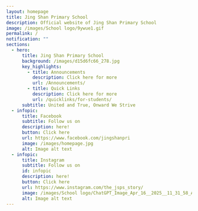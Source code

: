 ```yaml
---
layout: homepage
title: Jing Shan Primary School
description: Official website of Jing Shan Primary School
image: /images/School logo/9ywue1.gif
permalink: /
notification: ""
sections:
  - hero:
      title: Jing Shan Primary School
      background: /images/d15d6fc66_278.jpg
      key_highlights:
        - title: Announcements
          description: Click here for more
          url: /Announcements/
        - title: Quick Links
          description: Click here for more
          url: /quicklinks/for-students/
      subtitle: United and True, Onward We Strive
  - infopic:
      title: Facebook
      subtitle: Follow us on
      description: here!
      button: Click here
      url: https://www.facebook.com/jingshanpri
      image: /images/homepage.jpg
      alt: Image alt text
  - infopic:
      title: Instagram
      subtitle: Follow us on
      id: infopic
      description: here!
      button: Click here
      url: https://www.instagram.com/the_jsps_story/
      image: /images/School logo/ChatGPT_Image_Apr_16__2025__11_31_58_AM.png
      alt: Image alt text
---
```

